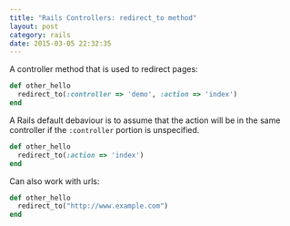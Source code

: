 ```yaml
---
title: "Rails Controllers: redirect_to method" 
layout: post
category: rails
date: 2015-03-05 22:32:35 
---
```


A controller method that is used to redirect pages:

```ruby
def other_hello
  redirect_to(:controller => 'demo', :action => 'index')
end
```

A Rails default debaviour is to assume that the action will be in the same controller if the `:controller` portion is unspecified.

```ruby
def other_hello
  redirect_to(:action => 'index')
end
```

Can also work with urls:

```ruby
def other_hello
  redirect_to("http://www.example.com")
end
```